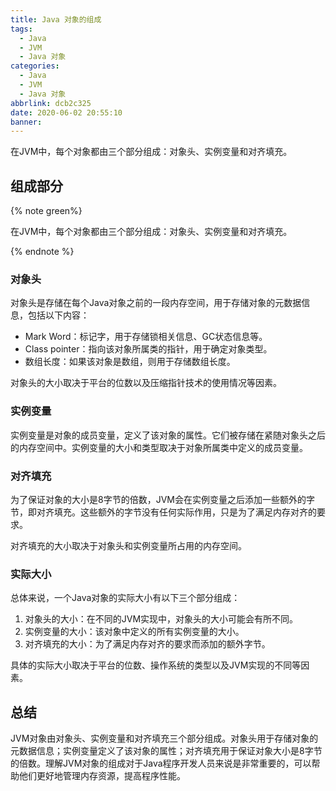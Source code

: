 ```yaml
---
title: Java 对象的组成
tags:
  - Java
  - JVM
  - Java 对象
categories:
  - Java
  - JVM
  - Java 对象
abbrlink: dcb2c325
date: 2020-06-02 20:55:10
banner:
---
```


在JVM中，每个对象都由三个部分组成：对象头、实例变量和对齐填充。

## 组成部分

{% note green%}

在JVM中，每个对象都由三个部分组成：对象头、实例变量和对齐填充。

{% endnote %}

### 对象头

对象头是存储在每个Java对象之前的一段内存空间，用于存储对象的元数据信息，包括以下内容：

- Mark Word：标记字，用于存储锁相关信息、GC状态信息等。
- Class pointer：指向该对象所属类的指针，用于确定对象类型。
- 数组长度：如果该对象是数组，则用于存储数组长度。

对象头的大小取决于平台的位数以及压缩指针技术的使用情况等因素。

### 实例变量

实例变量是对象的成员变量，定义了该对象的属性。它们被存储在紧随对象头之后的内存空间中。实例变量的大小和类型取决于对象所属类中定义的成员变量。

### 对齐填充

为了保证对象的大小是8字节的倍数，JVM会在实例变量之后添加一些额外的字节，即对齐填充。这些额外的字节没有任何实际作用，只是为了满足内存对齐的要求。

对齐填充的大小取决于对象头和实例变量所占用的内存空间。

### 实际大小

总体来说，一个Java对象的实际大小有以下三个部分组成：

1. 对象头的大小：在不同的JVM实现中，对象头的大小可能会有所不同。
2. 实例变量的大小：该对象中定义的所有实例变量的大小。
3. 对齐填充的大小：为了满足内存对齐的要求而添加的额外字节。

具体的实际大小取决于平台的位数、操作系统的类型以及JVM实现的不同等因素。

## 总结

JVM对象由对象头、实例变量和对齐填充三个部分组成。对象头用于存储对象的元数据信息；实例变量定义了该对象的属性；对齐填充用于保证对象大小是8字节的倍数。理解JVM对象的组成对于Java程序开发人员来说是非常重要的，可以帮助他们更好地管理内存资源，提高程序性能。
